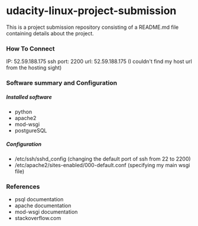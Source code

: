 # udacity-linux-project-submission
This is a project submission repository consisting of a README.md file containing details about the project.

### How To Connect
IP: 52.59.188.175
ssh port: 2200
url: 52.59.188.175 (I couldn't find my host url from the hosting sight)

### Software summary and Configuration
##### Installed software
- python
- apache2
- mod-wsgi
- postgureSQL

##### Configuration
- /etc/ssh/sshd_config (changing the default port of ssh from 22 to 2200)
- /etc/apache2/sites-enabled/000-default.conf (specifying my main wsgi file)

### References
- psql documentation
- apache documentation
- mod-wsgi documentation
- stackoverflow.com
